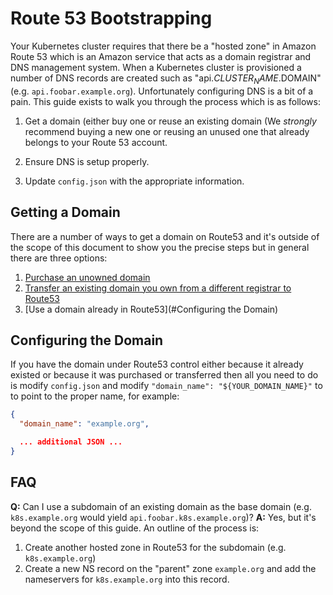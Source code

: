 # Route 53 Bootstrapping

Your Kubernetes cluster requires that there be a "hosted zone" in Amazon Route 53 which is an Amazon service that acts as a domain registrar and DNS management system. When a Kubernetes cluster is provisioned a number of DNS records are created such as "api.$CLUSTER_NAME.$DOMAIN" (e.g. `api.foobar.example.org`). Unfortunately configuring DNS is a bit of a pain. This guide exists to walk you through the process which is as follows:

1. Get a domain (either buy one or reuse an existing domain (We *strongly* recommend buying a new one or reusing an unused one that already belongs to your Route 53 account.

2. Ensure DNS is setup properly.

3. Update `config.json` with the appropriate information.

## Getting a Domain 

There are a number of ways to get a domain on Route53 and it's outside of the scope of this document to show you the precise steps but in general there are three options:

1. [Purchase an unowned domain](http://docs.aws.amazon.com/Route53/latest/DeveloperGuide/registrar.html)
2. [Transfer an existing domain you own from a different registrar to Route53](http://docs.aws.amazon.com/Route53/latest/DeveloperGuide/domain-transfer-to-route-53.html)
3. [Use a domain already in Route53](#Configuring the Domain)

## Configuring the Domain

If you have the domain under Route53 control either because it already existed or because it was purchased or transferred then all you need to do is modify `config.json` and modify `"domain_name": "${YOUR_DOMAIN_NAME}"` to to point to the proper name, for example:

```json
{
  "domain_name": "example.org",

  ... additional JSON ...
}
```

## FAQ

**Q:** Can I use a subdomain of an existing domain as the base domain (e.g. `k8s.example.org` would yield `api.foobar.k8s.example.org`)?
**A:** Yes, but it's beyond the scope of this guide. An outline of the process is:

  1. Create another hosted zone in Route53 for the subdomain (e.g. `k8s.example.org`)
  2. Create a new NS record on the "parent" zone `example.org` and add the nameservers for `k8s.example.org` into this record.
